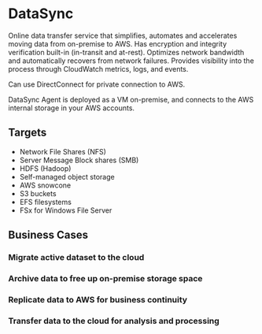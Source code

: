 # DataSync

Online data transfer service that simplifies, automates and
accelerates moving data from on-premise to AWS. Has encryption and
integrity verification built-in (in-transit and at-rest). Optimizes
network bandwidth and automatically recovers from network failures.
Provides visibility into the process through CloudWatch metrics, logs,
and events.

Can use DirectConnect for private connection to AWS.

DataSync Agent is deployed as a VM on-premise, and connects to the AWS
internal storage in your AWS accounts. 

## Targets

- Network File Shares (NFS)
- Server Message Block shares (SMB)
- HDFS (Hadoop)
- Self-managed object storage
- AWS snowcone
- S3 buckets
- EFS filesystems
- FSx for Windows File Server

## Business Cases

### Migrate active dataset to the cloud

### Archive data to free up on-premise storage space

### Replicate data to AWS for business continuity

### Transfer data to the cloud for analysis and processing

